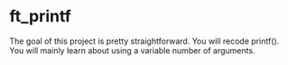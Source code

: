 # ft_printf
The goal of this project is pretty straightforward. You will recode printf(). You will mainly learn about using a variable number of arguments.
